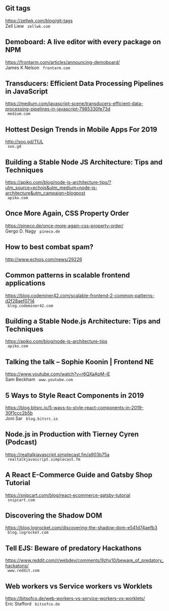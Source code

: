 ## Git tags  
https://zellwk.com/blog/git-tags  
Zell Liew ` zellwk.com`
  

## Demoboard: A live editor with every package on NPM  
https://frontarm.com/articles/announcing-demoboard/  
James K Nelson ` frontarm.com`
  

## Transducers: Efficient Data Processing Pipelines in JavaScript  
https://medium.com/javascript-scene/transducers-efficient-data-processing-pipelines-in-javascript-7985330fe73d  
 ` medium.com`
  

## Hottest Design Trends in Mobile Apps For 2019  
http://soo.gd/TfJL  
 ` soo.gd`
  

## Building a Stable Node JS Architecture: Tips and Techniques  
https://apiko.com/blog/node-js-architecture-tips/?utm_source=echojs&utm_medium=node-js-architecture&utm_campaign=blogpost  
 ` apiko.com`
  

## Once More Again, CSS Property Order  
https://pineco.de/once-more-again-css-property-order/  
Gergo D. Nagy ` pineco.de`
  

## How to best combat spam?  
http://www.echojs.com/news/29226  
 
  

## Common patterns in scalable frontend applications  
https://blog.codeminer42.com/scalable-frontend-2-common-patterns-d2f28aef0714  
 ` blog.codeminer42.com`
  

## Building a Stable Node.js Architecture: Tips and Techniques  
https://apiko.com/blog/node-js-architecture-tips  
 ` apiko.com`
  

## Talking the talk – Sophie Koonin | Frontend NE  
https://www.youtube.com/watch?v=r6QXaApM-iE  
Sam Beckham ` www.youtube.com`
  

## 5 Ways to Style React Components in 2019  
https://blog.bitsrc.io/5-ways-to-style-react-components-in-2019-30f1ccc2b5b  
Joni Sar ` blog.bitsrc.io`
  

## Node.js in Production with Tierney Cyren (Podcast)  
https://realtalkjavascript.simplecast.fm/a903b75a  
 ` realtalkjavascript.simplecast.fm`
  

## A React E-Commerce Guide and Gatsby Shop Tutorial  
https://snipcart.com/blog/react-ecommerce-gatsby-tutorial  
 ` snipcart.com`
  

## Discovering the Shadow DOM  
https://blog.logrocket.com/discovering-the-shadow-dom-e541d74aefb3  
 ` blog.logrocket.com`
  

## Tell EJS: Beware of predatory Hackathons  
https://www.reddit.com/r/webdev/comments/9zhx10/beware_of_predatory_hackatons/  
 ` www.reddit.com`
  

## Web workers vs Service workers vs Worklets  
https://bitsofco.de/web-workers-vs-service-workers-vs-worklets/  
Eric Stafford ` bitsofco.de`
  


